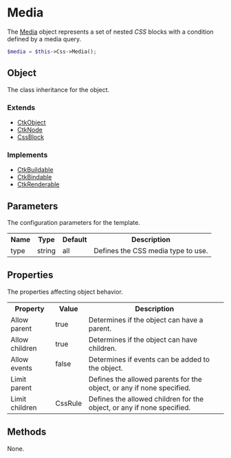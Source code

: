 Media
=====

The [Media](../../../View/Factory/Css/Objects/CssMedia.php) object represents a set of nested *CSS* blocks with a condition defined by a media query.

```php
$media = $this->Css->Media();
```

Object
------

The class inheritance for the object.

### Extends

* [CtkObject](../../../Lib/CtkObject.php)
* [CtkNode](../../../Lib/CtkNode.php)
* [CssBlock](../../../View/Factory/Css/Objects/CssBlock.php)

### Implements

* [CtkBuildable](../../../Lib/CtkBuildable.php)
* [CtkBindable](../../../Lib/CtkBindable.php)
* [CtkRenderable](../../../Lib/CtkRenderable.php)

Parameters
----------

The configuration parameters for the template.

<table>
	<tr>
		<th>Name</th>
		<th>Type</th>
		<th>Default</th>
		<th>Description</th>
	</tr>
	<tr>
		<td>type</td>
		<td>string</td>
		<td>all</td>
		<td>Defines the CSS media type to use.</td>
	</tr>
</table>

Properties
----------

The properties affecting object behavior.

<table>
	<tr>
		<th>Property</th>
		<th>Value</th>
		<th>Description</th>
	</tr>
	<tr>
		<td>Allow parent</td>
		<td>true</td>
		<td>Determines if the object can have a parent.</td>
	</tr>
	<tr>
		<td>Allow children</td>
		<td>true</td>
		<td>Determines if the object can have children.</td>
	</tr>
	<tr>
		<td>Allow events</td>
		<td>false</td>
		<td>Determines if events can be added to the object.</td>
	</tr>
	<tr>
		<td>Limit parent</td>
		<td></td>
		<td>Defines the allowed parents for the object, or any if none specified.</td>
	</tr>
	<tr>
		<td>Limit children</td>
		<td>CssRule</td>
		<td>Defines the allowed children for the object, or any if none specified.</td>
	</tr>
</table>

Methods
-------

None.


